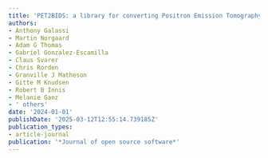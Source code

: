 ```yaml
---
title: 'PET2BIDS: a library for converting Positron Emission Tomography data to BIDS'
authors:
- Anthony Galassi
- Martin Norgaard
- Adam G Thomas
- Gabriel Gonzalez-Escamilla
- Claus Svarer
- Chris Rorden
- Granville J Matheson
- Gitte M Knudsen
- Robert B Innis
- Melanie Ganz
- ' others'
date: '2024-01-01'
publishDate: '2025-03-12T12:55:14.739185Z'
publication_types:
- article-journal
publication: '*Journal of open source software*'
---
```

